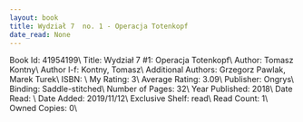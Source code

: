 ```yaml
---
layout: book
title: Wydział 7  no. 1 - Operacja Totenkopf
date_read: None
---
```


Book Id: 41954199\ 
Title: Wydział 7 #1: Operacja Totenkopf\ 
Author: Tomasz Kontny\ 
Author l-f: Kontny, Tomasz\ 
Additional Authors: Grzegorz Pawlak, Marek Turek\ 
ISBN: \ 
My Rating: 3\ 
Average Rating: 3.09\ 
Publisher: Ongrys\ 
Binding: Saddle-stitched\ 
Number of Pages: 32\ 
Year Published: 2018\ 
Date Read: \ 
Date Added: 2019/11/12\ 
Exclusive Shelf: read\ 
Read Count: 1\ 
Owned Copies: 0\ 

